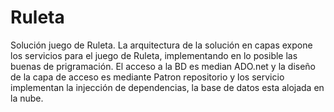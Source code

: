 # Ruleta
Solución juego de Ruleta. La arquitectura de la solución en capas expone los servicios para el juego de Ruleta, implementando en lo posible las buenas de prigramación.
El acceso a la BD es median ADO.net y la diseño de la capa de acceso es mediante Patron repositorio y los servicio implementan la injección de dependencias, la base de 
datos esta alojada en la nube.
